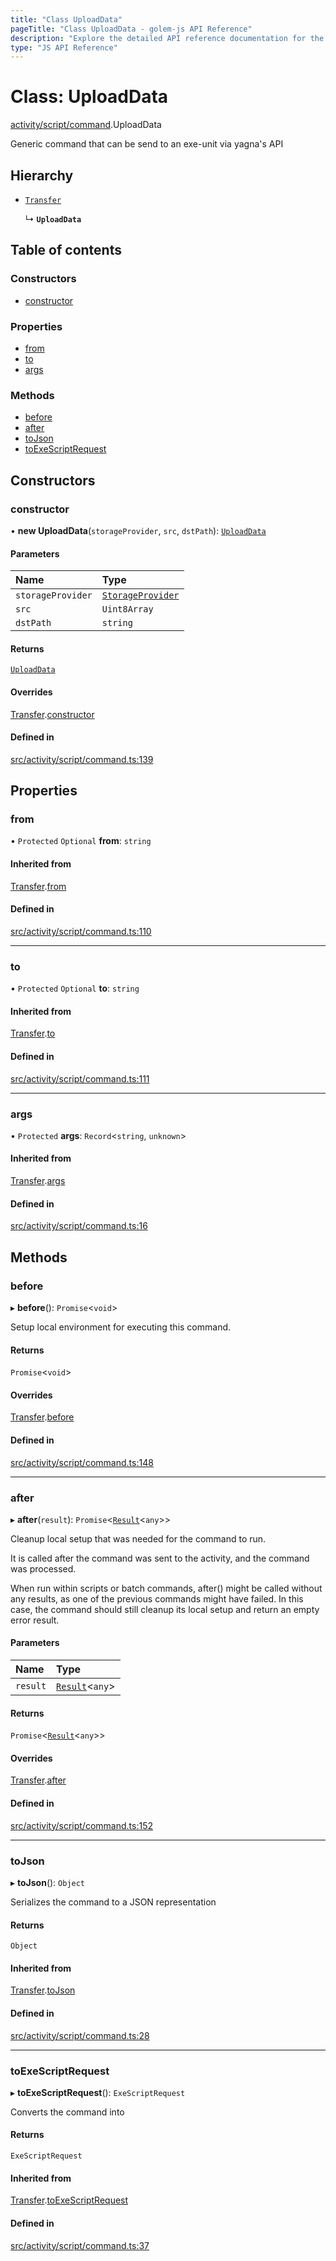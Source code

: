 ```yaml
---
title: "Class UploadData"
pageTitle: "Class UploadData - golem-js API Reference"
description: "Explore the detailed API reference documentation for the Class UploadData within the golem-js SDK for the Golem Network."
type: "JS API Reference"
---
```

# Class: UploadData

[activity/script/command](../modules/activity_script_command).UploadData

Generic command that can be send to an exe-unit via yagna's API

## Hierarchy

- [`Transfer`](activity_script_command.Transfer)

  ↳ **`UploadData`**

## Table of contents

### Constructors

- [constructor](activity_script_command.UploadData#constructor)

### Properties

- [from](activity_script_command.UploadData#from)
- [to](activity_script_command.UploadData#to)
- [args](activity_script_command.UploadData#args)

### Methods

- [before](activity_script_command.UploadData#before)
- [after](activity_script_command.UploadData#after)
- [toJson](activity_script_command.UploadData#tojson)
- [toExeScriptRequest](activity_script_command.UploadData#toexescriptrequest)

## Constructors

### constructor

• **new UploadData**(`storageProvider`, `src`, `dstPath`): [`UploadData`](activity_script_command.UploadData)

#### Parameters

| Name | Type |
| :------ | :------ |
| `storageProvider` | [`StorageProvider`](../interfaces/shared_storage_provider.StorageProvider) |
| `src` | `Uint8Array` |
| `dstPath` | `string` |

#### Returns

[`UploadData`](activity_script_command.UploadData)

#### Overrides

[Transfer](activity_script_command.Transfer).[constructor](activity_script_command.Transfer#constructor)

#### Defined in

[src/activity/script/command.ts:139](https://github.com/golemfactory/golem-js/blob/ed1cf1df/src/activity/script/command.ts#L139)

## Properties

### from

• `Protected` `Optional` **from**: `string`

#### Inherited from

[Transfer](activity_script_command.Transfer).[from](activity_script_command.Transfer#from)

#### Defined in

[src/activity/script/command.ts:110](https://github.com/golemfactory/golem-js/blob/ed1cf1df/src/activity/script/command.ts#L110)

___

### to

• `Protected` `Optional` **to**: `string`

#### Inherited from

[Transfer](activity_script_command.Transfer).[to](activity_script_command.Transfer#to)

#### Defined in

[src/activity/script/command.ts:111](https://github.com/golemfactory/golem-js/blob/ed1cf1df/src/activity/script/command.ts#L111)

___

### args

• `Protected` **args**: `Record`\<`string`, `unknown`\>

#### Inherited from

[Transfer](activity_script_command.Transfer).[args](activity_script_command.Transfer#args)

#### Defined in

[src/activity/script/command.ts:16](https://github.com/golemfactory/golem-js/blob/ed1cf1df/src/activity/script/command.ts#L16)

## Methods

### before

▸ **before**(): `Promise`\<`void`\>

Setup local environment for executing this command.

#### Returns

`Promise`\<`void`\>

#### Overrides

[Transfer](activity_script_command.Transfer).[before](activity_script_command.Transfer#before)

#### Defined in

[src/activity/script/command.ts:148](https://github.com/golemfactory/golem-js/blob/ed1cf1df/src/activity/script/command.ts#L148)

___

### after

▸ **after**(`result`): `Promise`\<[`Result`](activity_results.Result)\<`any`\>\>

Cleanup local setup that was needed for the command to run.

It is called after the command was sent to the activity, and the command was processed.

When run within scripts or batch commands, after() might be called without any results, as one of the previous
commands might have failed. In this case, the command should still cleanup its local setup and return an empty
error result.

#### Parameters

| Name | Type |
| :------ | :------ |
| `result` | [`Result`](activity_results.Result)\<`any`\> |

#### Returns

`Promise`\<[`Result`](activity_results.Result)\<`any`\>\>

#### Overrides

[Transfer](activity_script_command.Transfer).[after](activity_script_command.Transfer#after)

#### Defined in

[src/activity/script/command.ts:152](https://github.com/golemfactory/golem-js/blob/ed1cf1df/src/activity/script/command.ts#L152)

___

### toJson

▸ **toJson**(): `Object`

Serializes the command to a JSON representation

#### Returns

`Object`

#### Inherited from

[Transfer](activity_script_command.Transfer).[toJson](activity_script_command.Transfer#tojson)

#### Defined in

[src/activity/script/command.ts:28](https://github.com/golemfactory/golem-js/blob/ed1cf1df/src/activity/script/command.ts#L28)

___

### toExeScriptRequest

▸ **toExeScriptRequest**(): `ExeScriptRequest`

Converts the command into

#### Returns

`ExeScriptRequest`

#### Inherited from

[Transfer](activity_script_command.Transfer).[toExeScriptRequest](activity_script_command.Transfer#toexescriptrequest)

#### Defined in

[src/activity/script/command.ts:37](https://github.com/golemfactory/golem-js/blob/ed1cf1df/src/activity/script/command.ts#L37)
